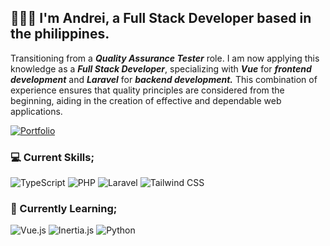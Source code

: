## 👨🏽‍💻 I'm Andrei, a Full Stack Developer based in the philippines.

Transitioning from a **_Quality Assurance Tester_** role. I am now applying this knowledge as a **_Full Stack Developer_**, specializing with **_Vue_** for **_frontend development_** and **_Laravel_** for **_backend development._** This combination of experience ensures that quality principles are considered from the beginning, aiding in the creation of effective and dependable web applications.

[![Portfolio](https://img.shields.io/badge/portfolio-ffffff?style=for-the-badge)](https://portfolio-sooty-omega-80.vercel.app/)

### 💻 Current Skills;

![TypeScript](https://img.shields.io/badge/typescript-%23007ACC.svg?style=for-the-badge&logo=typescript&logoColor=white) ![PHP](https://img.shields.io/badge/php-%23777BB4.svg?style=for-the-badge&logo=php&logoColor=white) ![Laravel](https://img.shields.io/badge/laravel-%23FF2D20.svg?style=for-the-badge&logo=laravel&logoColor=white) ![Tailwind CSS](https://img.shields.io/badge/tailwindcss-%2338B2AC.svg?style=for-the-badge&logo=tailwind-css&logoColor=white)

### 🌱 Currently Learning;

![Vue.js](https://img.shields.io/badge/vue.js-%2335495e.svg?style=for-the-badge&logo=vuedotjs&logoColor=%234FC08D) ![Inertia.js](https://img.shields.io/badge/Inertia.js-9157EA?style=for-the-badge) ![Python](https://img.shields.io/badge/python-3670A0?style=for-the-badge&logo=python&logoColor=ffdd54)

<!-- ### 📌 Future Learning Goals;

![Expo](https://img.shields.io/badge/expo-1C1E24?style=for-the-badge&logo=expo&logoColor=#D04A37) ![Zod](https://img.shields.io/badge/zod-142641?style=for-the-badge) ![Jotai](https://img.shields.io/badge/jotai-white?style=for-the-badge) ![TanStack Query](https://img.shields.io/badge/tanstack_query-ef4841?style=for-the-badge) ![Better Auth](https://img.shields.io/badge/better_auth-ffffff?style=for-the-badge) ![Drizzle ORM](https://img.shields.io/badge/drizzle_orm-C5F74F?style=for-the-badge) -->
